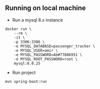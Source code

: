 Running on local machine
------------------------------------------------------------------------------
- Run a mysql 8.x instance
```shell
docker run \
    --rm \
    -it \
    -p 3306:3306 \
    -e MYSQL_DATABASE=passenger_tracker \
    -e MYSQL_USER=amir \
    -e MYSQL_PASSWORD=Ab#77886951 \
    -e MYSQL_ROOT_PASSWORD=root \
    mysql:8.0.25
```
- Run project
```shell
mvn spring-boot:run
```